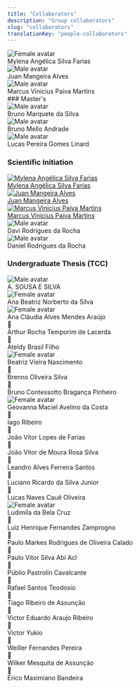 ```yaml
---
title: "Collaborators"
description: "Group collaborators"
slug: "collaborators"
translationKey: "people-collaborators"
---
```


<div class="grid gap-4 sm:grid-cols-2 md:grid-cols-3 lg:grid-cols-4 xl:grid-cols-5 2xl:grid-cols-6 mb-6">
  <div class="flex flex-col overflow-hidden rounded-lg shadow-lg bg-neutral-50 dark:bg-neutral-900"><img src="/img/avatar-f.svg" alt="Female avatar" loading="lazy" class="object-contain bg-neutral-200 dark:bg-neutral-800 p-6 h-48 w-full"><div class="p-4 text-center font-semibold">Mylena Angélica Silva Farias</div></div>
  <div class="flex flex-col overflow-hidden rounded-lg shadow-lg bg-neutral-50 dark:bg-neutral-900"><img src="/img/avatar-m.svg" alt="Male avatar" loading="lazy" class="object-contain bg-neutral-200 dark:bg-neutral-800 p-6 h-48 w-full"><div class="p-4 text-center font-semibold">Juan Mangeira Alves</div></div>
  <div class="flex flex-col overflow-hidden rounded-lg shadow-lg bg-neutral-50 dark:bg-neutral-900"><img src="/img/avatar-m.svg" alt="Male avatar" loading="lazy" class="object-contain bg-neutral-200 dark:bg-neutral-800 p-6 h-48 w-full"><div class="p-4 text-center font-semibold">Marcus Vinicius Paiva Martins</div></div>
</div>
### Master's

<div class="grid gap-4 sm:grid-cols-2 md:grid-cols-3 mb-6">
  <div class="flex flex-col overflow-hidden rounded-lg shadow-lg bg-neutral-50 dark:bg-neutral-900"><img src="/img/avatar-m.svg" alt="Male avatar" class="object-cover h-48 w-full"><div class="p-4 text-center font-semibold">Bruno Marquete da Silva</div></div>
  <div class="flex flex-col overflow-hidden rounded-lg shadow-lg bg-neutral-50 dark:bg-neutral-900"><img src="/img/avatar-m.svg" alt="Male avatar" class="object-cover h-48 w-full"><div class="p-4 text-center font-semibold">Bruno Mello Andrade</div></div>
  <div class="flex flex-col overflow-hidden rounded-lg shadow-lg bg-neutral-50 dark:bg-neutral-900"><img src="/img/avatar-m.svg" alt="Male avatar" class="object-cover h-48 w-full"><div class="p-4 text-center font-semibold">Lucas Pereira Gomes Linard</div></div>
</div>

### Scientific Initiation

<div class="grid gap-4 sm:grid-cols-2 md:grid-cols-3 mb-6">
  <a href="https://cedis.unb.br/pt/people/collaborators/mylena_faria/" class="flex flex-col overflow-hidden rounded-lg shadow-lg bg-neutral-50 dark:bg-neutral-900">
    <img src="https://cedis.unb.br/assets/images/featured/people_Mylena Faria.png" alt="Mylena Angélica Silva Farias" class="object-cover h-48 w-full">
    <div class="p-4 text-center font-semibold">Mylena Angélica Silva Farias</div>
  </a>
  <a href="https://cedis.unb.br/pt/people/collaborators/juan_alves/" class="flex flex-col overflow-hidden rounded-lg shadow-lg bg-neutral-50 dark:bg-neutral-900">
    <img src="https://cedis.unb.br/assets/images/featured/people_Juan Alves.png" alt="Juan Mangeira Alves" class="object-cover h-48 w-full">
    <div class="p-4 text-center font-semibold">Juan Mangeira Alves</div>
  </a>
  <a href="https://cedis.unb.br/pt/people/collaborators/marcus_martins/" class="flex flex-col overflow-hidden rounded-lg shadow-lg bg-neutral-50 dark:bg-neutral-900">
    <img src="https://cedis.unb.br/assets/images/featured/people_Marcus Martins.png" alt="Marcus Vinicius Paiva Martins" class="object-cover h-48 w-full">
    <div class="p-4 text-center font-semibold">Marcus Vinicius Paiva Martins</div>
  </a>
  <div class="flex flex-col overflow-hidden rounded-lg shadow-lg bg-neutral-50 dark:bg-neutral-900"><img src="/img/avatar-m.svg" alt="Male avatar" class="object-cover h-48 w-full"><div class="p-4 text-center font-semibold">Davi Rodrigues da Rocha</div></div>
  <div class="flex flex-col overflow-hidden rounded-lg shadow-lg bg-neutral-50 dark:bg-neutral-900"><img src="/img/avatar-m.svg" alt="Male avatar" class="object-cover h-48 w-full"><div class="p-4 text-center font-semibold">Daniel Rodrigues da Rocha</div></div>
</div>

### Undergraduate Thesis (TCC)

<div class="grid gap-4 sm:grid-cols-2 md:grid-cols-3">
  <div class="flex flex-col overflow-hidden rounded-lg shadow-lg bg-neutral-50 dark:bg-neutral-900"><img src="/img/avatar-m.svg" alt="Male avatar" class="object-cover h-48 w-full"><div class="p-4 text-center font-semibold">A. SOUSA E SILVA</div></div>
  <div class="flex flex-col overflow-hidden rounded-lg shadow-lg bg-neutral-50 dark:bg-neutral-900"><img src="/img/avatar-f.svg" alt="Female avatar" class="object-cover h-48 w-full"><div class="p-4 text-center font-semibold">Ana Beatriz Norberto da Silva</div></div>
  <div class="flex flex-col overflow-hidden rounded-lg shadow-lg bg-neutral-50 dark:bg-neutral-900"><img src="/img/avatar-f.svg" alt="Female avatar" class="object-cover h-48 w-full"><div class="p-4 text-center font-semibold">Ana Cláudia Alves Mendes Araújo</div></div>
  <div class="flex flex-col overflow-hidden rounded-lg shadow-lg bg-neutral-50 dark:bg-neutral-900"><div class="flex items-center justify-center h-48 w-full bg-neutral-200 dark:bg-neutral-800 text-5xl">👤</div><div class="p-4 text-center font-semibold">Arthur Rocha Temporim de Lacerda</div></div>
  <div class="flex flex-col overflow-hidden rounded-lg shadow-lg bg-neutral-50 dark:bg-neutral-900"><div class="flex items-center justify-center h-48 w-full bg-neutral-200 dark:bg-neutral-800 text-5xl">👤</div><div class="p-4 text-center font-semibold">Ateldy Brasil Filho</div></div>
  <div class="flex flex-col overflow-hidden rounded-lg shadow-lg bg-neutral-50 dark:bg-neutral-900"><img src="/img/avatar-f.svg" alt="Female avatar" class="object-cover h-48 w-full"><div class="p-4 text-center font-semibold">Beatriz Vieira Nascimento</div></div>
  <div class="flex flex-col overflow-hidden rounded-lg shadow-lg bg-neutral-50 dark:bg-neutral-900"><div class="flex items-center justify-center h-48 w-full bg-neutral-200 dark:bg-neutral-800 text-5xl">👤</div><div class="p-4 text-center font-semibold">Brenno Oliveira Silva</div></div>
  <div class="flex flex-col overflow-hidden rounded-lg shadow-lg bg-neutral-50 dark:bg-neutral-900"><div class="flex items-center justify-center h-48 w-full bg-neutral-200 dark:bg-neutral-800 text-5xl">👤</div><div class="p-4 text-center font-semibold">Bruno Contessotto Bragança Pinheiro</div></div>
  <div class="flex flex-col overflow-hidden rounded-lg shadow-lg bg-neutral-50 dark:bg-neutral-900"><img src="/img/avatar-f.svg" alt="Female avatar" class="object-cover h-48 w-full"><div class="p-4 text-center font-semibold">Geovanna Maciel Avelino da Costa</div></div>
  <div class="flex flex-col overflow-hidden rounded-lg shadow-lg bg-neutral-50 dark:bg-neutral-900"><div class="flex items-center justify-center h-48 w-full bg-neutral-200 dark:bg-neutral-800 text-5xl">👤</div><div class="p-4 text-center font-semibold">Iago Ribeiro</div></div>
  <div class="flex flex-col overflow-hidden rounded-lg shadow-lg bg-neutral-50 dark:bg-neutral-900"><div class="flex items-center justify-center h-48 w-full bg-neutral-200 dark:bg-neutral-800 text-5xl">👤</div><div class="p-4 text-center font-semibold">João Vitor Lopes de Farias</div></div>
  <div class="flex flex-col overflow-hidden rounded-lg shadow-lg bg-neutral-50 dark:bg-neutral-900"><div class="flex items-center justify-center h-48 w-full bg-neutral-200 dark:bg-neutral-800 text-5xl">👤</div><div class="p-4 text-center font-semibold">João Vitor de Moura Rosa Silva</div></div>
  <div class="flex flex-col overflow-hidden rounded-lg shadow-lg bg-neutral-50 dark:bg-neutral-900"><div class="flex items-center justify-center h-48 w-full bg-neutral-200 dark:bg-neutral-800 text-5xl">👤</div><div class="p-4 text-center font-semibold">Leandro Alves Ferreira Santos</div></div>
  <div class="flex flex-col overflow-hidden rounded-lg shadow-lg bg-neutral-50 dark:bg-neutral-900"><div class="flex items-center justify-center h-48 w-full bg-neutral-200 dark:bg-neutral-800 text-5xl">👤</div><div class="p-4 text-center font-semibold">Luciano Ricardo da Silva Junior</div></div>
  <div class="flex flex-col overflow-hidden rounded-lg shadow-lg bg-neutral-50 dark:bg-neutral-900"><div class="flex items-center justify-center h-48 w-full bg-neutral-200 dark:bg-neutral-800 text-5xl">👤</div><div class="p-4 text-center font-semibold">Lucas Naves Cauê Oliveira</div></div>
  <div class="flex flex-col overflow-hidden rounded-lg shadow-lg bg-neutral-50 dark:bg-neutral-900"><img src="/img/avatar-f.svg" alt="Female avatar" class="object-cover h-48 w-full"><div class="p-4 text-center font-semibold">Ludimila da Bela Cruz</div></div>
  <div class="flex flex-col overflow-hidden rounded-lg shadow-lg bg-neutral-50 dark:bg-neutral-900"><div class="flex items-center justify-center h-48 w-full bg-neutral-200 dark:bg-neutral-800 text-5xl">👤</div><div class="p-4 text-center font-semibold">Luiz Henrique Fernandes Zamprogno</div></div>
  <div class="flex flex-col overflow-hidden rounded-lg shadow-lg bg-neutral-50 dark:bg-neutral-900"><div class="flex items-center justify-center h-48 w-full bg-neutral-200 dark:bg-neutral-800 text-5xl">👤</div><div class="p-4 text-center font-semibold">Paulo Markes Rodrigues de Oliveira Calado</div></div>
  <div class="flex flex-col overflow-hidden rounded-lg shadow-lg bg-neutral-50 dark:bg-neutral-900"><div class="flex items-center justify-center h-48 w-full bg-neutral-200 dark:bg-neutral-800 text-5xl">👤</div><div class="p-4 text-center font-semibold">Paulo Vitor Silva Abi Acl</div></div>
  <div class="flex flex-col overflow-hidden rounded-lg shadow-lg bg-neutral-50 dark:bg-neutral-900"><div class="flex items-center justify-center h-48 w-full bg-neutral-200 dark:bg-neutral-800 text-5xl">👤</div><div class="p-4 text-center font-semibold">Públio Pastrolin Cavalcante</div></div>
  <div class="flex flex-col overflow-hidden rounded-lg shadow-lg bg-neutral-50 dark:bg-neutral-900"><div class="flex items-center justify-center h-48 w-full bg-neutral-200 dark:bg-neutral-800 text-5xl">👤</div><div class="p-4 text-center font-semibold">Rafael Santos Teodosio</div></div>
  <div class="flex flex-col overflow-hidden rounded-lg shadow-lg bg-neutral-50 dark:bg-neutral-900"><div class="flex items-center justify-center h-48 w-full bg-neutral-200 dark:bg-neutral-800 text-5xl">👤</div><div class="p-4 text-center font-semibold">Tiago Ribeiro de Assunção</div></div>
  <div class="flex flex-col overflow-hidden rounded-lg shadow-lg bg-neutral-50 dark:bg-neutral-900"><div class="flex items-center justify-center h-48 w-full bg-neutral-200 dark:bg-neutral-800 text-5xl">👤</div><div class="p-4 text-center font-semibold">Victor Eduardo Araujo Ribeiro</div></div>
  <div class="flex flex-col overflow-hidden rounded-lg shadow-lg bg-neutral-50 dark:bg-neutral-900"><div class="flex items-center justify-center h-48 w-full bg-neutral-200 dark:bg-neutral-800 text-5xl">👤</div><div class="p-4 text-center font-semibold">Victor Yukio</div></div>
  <div class="flex flex-col overflow-hidden rounded-lg shadow-lg bg-neutral-50 dark:bg-neutral-900"><div class="flex items-center justify-center h-48 w-full bg-neutral-200 dark:bg-neutral-800 text-5xl">👤</div><div class="p-4 text-center font-semibold">Weiller Fernandes Pereira</div></div>
  <div class="flex flex-col overflow-hidden rounded-lg shadow-lg bg-neutral-50 dark:bg-neutral-900"><div class="flex items-center justify-center h-48 w-full bg-neutral-200 dark:bg-neutral-800 text-5xl">👤</div><div class="p-4 text-center font-semibold">Wilker Mesquita de Assunção</div></div>
  <div class="flex flex-col overflow-hidden rounded-lg shadow-lg bg-neutral-50 dark:bg-neutral-900"><div class="flex items-center justify-center h-48 w-full bg-neutral-200 dark:bg-neutral-800 text-5xl">👤</div><div class="p-4 text-center font-semibold">Érico Maximiano Bandeira</div></div>
</div>
